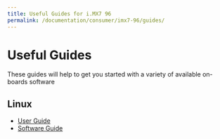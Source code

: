 ```yaml
---
title: Useful Guides for i.MX7 96
permalink: /documentation/consumer/imx7-96/guides/
---
```


# Useful Guides

These guides will help to get you started with a variety of available on-boards software

## Linux

- [User Guide](user-guide/)
- [Software Guide](software-guide/)
